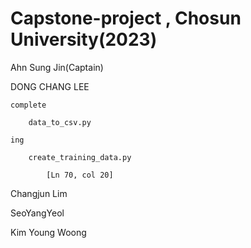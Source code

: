 # Capstone-project , Chosun University(2023)
Ahn Sung Jin(Captain)


DONG CHANG LEE

    complete

        data_to_csv.py

    ing

        create_training_data.py

            [Ln 70, col 20]

Changjun Lim


SeoYangYeol


Kim Young Woong

